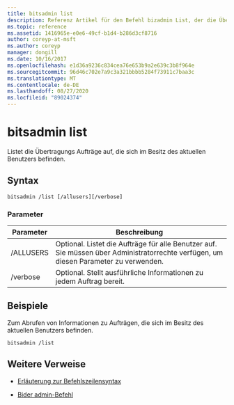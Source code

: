 ```yaml
---
title: bitsadmin list
description: Referenz Artikel für den Befehl bizadmin List, der die Übertragungs Aufträge auflistet, die sich im Besitz des aktuellen Benutzers befinden.
ms.topic: reference
ms.assetid: 1416965e-e0e6-49cf-b1d4-b286d3cf8716
author: coreyp-at-msft
ms.author: coreyp
manager: dongill
ms.date: 10/16/2017
ms.openlocfilehash: e1d36a9236c834cea76e653b9a2e639c3b8f964e
ms.sourcegitcommit: 96d46c702e7a9c3a321bbbb5284f73911c7baa3c
ms.translationtype: MT
ms.contentlocale: de-DE
ms.lasthandoff: 08/27/2020
ms.locfileid: "89024374"
---
```

# <a name="bitsadmin-list"></a>bitsadmin list

Listet die Übertragungs Aufträge auf, die sich im Besitz des aktuellen Benutzers befinden.

## <a name="syntax"></a>Syntax

```
bitsadmin /list [/allusers][/verbose]
```

### <a name="parameters"></a>Parameter

| Parameter | Beschreibung |
| -------------- | -------------- |
| /ALLUSERS | Optional. Listet die Aufträge für alle Benutzer auf. Sie müssen über Administratorrechte verfügen, um diesen Parameter zu verwenden. |
| /verbose | Optional. Stellt ausführliche Informationen zu jedem Auftrag bereit. |

## <a name="examples"></a>Beispiele

Zum Abrufen von Informationen zu Aufträgen, die sich im Besitz des aktuellen Benutzers befinden.

```
bitsadmin /list
```

## <a name="additional-references"></a>Weitere Verweise

- [Erläuterung zur Befehlszeilensyntax](command-line-syntax-key.md)

- [Bider admin-Befehl](bitsadmin.md)
